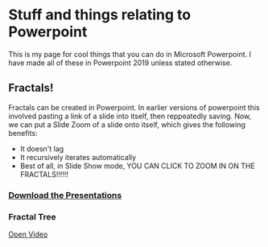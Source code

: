 # Stuff and things relating to Powerpoint
This is my page for cool things that you can do in Microsoft Powerpoint. I have made all of these in Powerpoint 2019 unless stated otherwise.

## Fractals!
Fractals can be created in Powerpoint. In earlier versions of powerpoint this involved pasting a link of a slide into itself, then reppeatedly saving. Now, we can put a Slide Zoom of a slide onto itself, which gives the following benefits:
- It doesn't lag
- It recursively iterates automatically
- Best of all, in Slide Show mode, YOU CAN CLICK TO ZOOM IN ON THE FRACTALS!!!!!!

### [Download the Presentations](https://mega.nz/#F!inwx2Qhb!DRAlLXbfukrDacitJ0y2Ag)

### Fractal Tree
[Open Video](https://youtu.be/g_oL_8E7pis)
